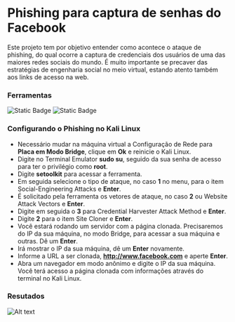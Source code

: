 # Phishing para captura de senhas do Facebook

Este projeto tem por objetivo entender como acontece o ataque de phishing, do qual ocorre a captura de credenciais dos usuários de uma das maiores redes sociais do mundo. É muito importante se precaver das estratégias de engenharia social no meio virtual, estando atento também aos links de acesso na web. 

### Ferramentas
![Static Badge](https://img.shields.io/badge/Kali%20Linux-black?style=flat&logo=Kali%20Linux&logoColor=white&logoSize=auto&link=https%3A%2F%2Fwww.kali.org%2F)
![Static Badge](https://img.shields.io/badge/Setoolkit-black?style=flat&logo=GNOME%20Terminal&logoColor=white&logoSize=auto&link=https%3A%2F%2Fwww.kali.org%2F)

### Configurando o Phishing no Kali Linux

- Necessário mudar na máquina virtual a Configuração de Rede para **Placa em Modo Bridge**, clique em **Ok** e reinicie o Kali Linux. 
- Digite no Terminal Emulator **sudo su**, seguido da sua senha de acesso para ter o privilégio como **root**.
- Digite **setoolkit** para acessar a ferramenta.
- Em seguida selecione o tipo de ataque, no caso **1** no menu, para o item Social-Engineering Attacks e **Enter**.
- É solicitado pela ferramenta os vetores de ataque, no caso **2** ou Website Attack Vectors e **Enter**.
- Digite em seguida o **3** para Credential Harvester Attack Method e **Enter**.
- Digite **2** para o item Site Cloner e **Enter**.
- Você estará rodando um servidor com a página clonada. Precisaremos do IP da sua máquina, no modo Bridge, para acessar a sua máquina e outras. Dê um **Enter**.
- Irá mostrar o IP da sua máquina, dê um **Enter** novamente.
- Informe a URL a ser clonada, **http://www.facebook.com** e aperte **Enter**.
- Abra um navegador em modo anônimo e digite o IP da sua máquina. Você terá acesso a página clonada com informações através do terminal no Kali Linux.

### Resutados

![Alt text](./passwd.png "Optional title")
